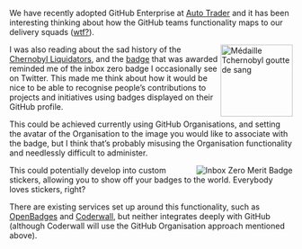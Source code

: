 We have recently adopted GitHub Enterprise at [Auto Trader](http://www.autotrader.co.uk/) and it has been interesting thinking about how the GitHub teams functionality maps to our delivery squads ([wtf?](https://dl.dropboxusercontent.com/u/1018963/Articles/SpotifyScaling.pdf)). 

<a title="By Lamiot (Own work) [CC-BY-SA-2.5 (http://creativecommons.org/licenses/by-sa/2.5)], via Wikimedia Commons" href="http://commons.wikimedia.org/wiki/File%3AM%C3%A9daille_Tchernobyl_goutte_de_sang.jpg"><img align=right width="128" alt="Médaille Tchernobyl goutte de sang" src="http://upload.wikimedia.org/wikipedia/commons/6/61/M%C3%A9daille_Tchernobyl_goutte_de_sang.jpg"/></a>

I was also reading about the sad history of the [Chernobyl Liquidators](http://en.wikipedia.org/wiki/Liquidator_%28Chernobyl%29), and the [badge](http://commons.wikimedia.org/wiki/File%3AM%C3%A9daille_Tchernobyl_goutte_de_sang.jpg) that was awarded reminded me of 
the inbox zero badge I occasionally see on Twitter. This made me think about how it would be nice to be able to recognise people’s contributions to projects and initiatives using badges displayed on their GitHub profile.

This could be achieved currently using GitHub Organisations, and setting the avatar of the Organisation to the image you would like to associate with the badge, but I think that’s probably misusing the Organisation functionality and needlessly difficult to administer.

<a title="Inbox Zero Merit Badge" href="http://www.nerdmeritbadges.com/products/inbox-zero"><img align=right alt="Inbox Zero Merit Badge" src="http://cdn.shopify.com/s/files/1/0031/3912/products/inbox_zero_large_small.png"/></a>

This could potentially develop into custom stickers, allowing you to show off your badges to the world. Everybody loves stickers, right?

There are existing services set up around this functionality, such as [OpenBadges](http://openbadges.org/) and [Coderwall](https://coderwall.com/), but neither integrates deeply with GitHub (although Coderwall will use the GitHub Organisation approach mentioned above).
